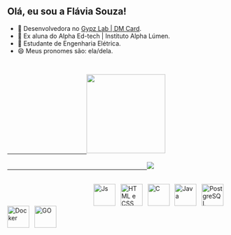 ## Olá, eu sou a Flávia Souza!

- 🔭 Desenvolvedora no [Gypz Lab | DM Card](https://github.com/gypz).
- 🌱 Ex aluna do Alpha Ed-tech | Instituto Alpha Lúmen.
- 🤔 Estudante de Engenharia Elétrica.
- 😄 Meus pronomes são: ela/dela.

<br><div style="align-items:center;">
  <a href="https://github.com/flaaaaaavis">
  &nbsp; &nbsp; &nbsp; &nbsp; &nbsp; &nbsp; &nbsp; &nbsp; &nbsp; &nbsp;&nbsp; &nbsp; &nbsp; &nbsp; &nbsp;&nbsp; &nbsp; &nbsp; &nbsp; &nbsp;&nbsp; &nbsp; &nbsp; &nbsp; &nbsp;<img height="180em" src="https://github-readme-stats.vercel.app/api?username=flaaaaaavis&show_icons=true&theme=dracula&include_all_commits=true&count_private=true"/><br><br>
     &nbsp; &nbsp; &nbsp; &nbsp; &nbsp; &nbsp; &nbsp; &nbsp; &nbsp; &nbsp; &nbsp; &nbsp; &nbsp; &nbsp; &nbsp;&nbsp; &nbsp; &nbsp; &nbsp; &nbsp; &nbsp; &nbsp; &nbsp; &nbsp; &nbsp; &nbsp; &nbsp; &nbsp; &nbsp; &nbsp; &nbsp; &nbsp; &nbsp; &nbsp; &nbsp; &nbsp; &nbsp; &nbsp; &nbsp; &nbsp; &nbsp;
    <a href="https://www.linkedin.com/in/ridailda/" target="_blank"><img src="https://img.shields.io/badge/-LinkedIn-%230077B5?style=for-the-badge&logo=linkedin&logoColor=white" target="_blank"></a>
</div><br>
<div>
 &nbsp;  &nbsp; &nbsp; &nbsp; &nbsp; &nbsp; &nbsp; &nbsp; &nbsp; &nbsp; &nbsp; &nbsp; &nbsp; &nbsp; &nbsp; &nbsp; &nbsp; &nbsp; &nbsp; &nbsp; &nbsp; &nbsp; &nbsp; &nbsp; &nbsp;
    <img align="center" alt="Js" height="50" src="https://logospng.org/download/javascript/logo-javascript-icon-256.png">
 &nbsp;
    <img align="center" alt="HTML e CSS" height="50" src="https://images.typeform.com/images/C83jPM99Hh/image/default">
 &nbsp;
    <img align="center" alt="C" height="50" src="https://logospng.org/download/c-plus-plus/c-plus-plus-256.png">
 &nbsp;
    <img align="center" alt="Java" height="50" src="https://camo.githubusercontent.com/7b23e6c442adf9ef0714d6b52c2621b3ebef58bcc2f101b8dabab05904201e4f/68747470733a2f2f63646e2e69636f6e73636f75742e636f6d2f69636f6e2f667265652f706e672d3235362f6a6176612d34332d3536393330352e706e67">
 &nbsp;
    <img align="center" alt="PostgreSQL" height="50" src="https://upload.wikimedia.org/wikipedia/commons/thumb/2/29/Postgresql_elephant.svg/1200px-Postgresql_elephant.svg.png">
 &nbsp;
  <img align="center" alt="Docker" height="50" src="https://icons-for-free.com/iconfiles/png/256/docker-1331550887490494437.png">
 &nbsp;
  <img align="center" alt="GO" height="50" src="https://static.imasters.com.br/wp-content/uploads/2018/10/24174307/0_OWUKWmE-4jdrLpx7.png">
</div>
